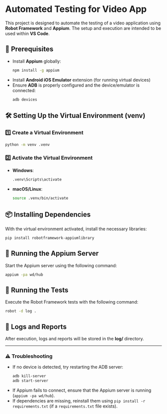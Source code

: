 # Automated Testing for Video App

This project is designed to automate the testing of a video application using **Robot Framework** and **Appium**. The setup and execution are intended to be used within **VS Code**.

## 📌 Prerequisites

- Install **Appium** globally:
  ```sh
  npm install -g appium
  ```
- Install **Android iOS Emulator** extension (for running virtual devices)
- Ensure **ADB** is properly configured and the device/emulator is connected:
  ```sh
  adb devices
  ```

## 🛠 Setting Up the Virtual Environment (venv)

### 1️⃣ Create a Virtual Environment
```sh
python -m venv .venv
```

### 2️⃣ Activate the Virtual Environment
- **Windows**:
  ```sh
  .venv\Scripts\activate
  ```
- **macOS/Linux**:
  ```sh
  source .venv/bin/activate
  ```

## 📦 Installing Dependencies

With the virtual environment activated, install the necessary libraries:
```sh
pip install robotframework-appiumlibrary
```
## 🚀 Running the Appium Server

Start the Appium server using the following command:
```sh
appium -pa wd/hub
```

## 🏃 Running the Tests

Execute the Robot Framework tests with the following command:
```sh
robot -d log .
```

## 📂 Logs and Reports

After execution, logs and reports will be stored in the **log/** directory.

---

### ⚠️ Troubleshooting

- If no device is detected, try restarting the ADB server:
  ```sh
  adb kill-server
  adb start-server
  ```
- If Appium fails to connect, ensure that the Appium server is running (`appium -pa wd/hub`).
- If dependencies are missing, reinstall them using `pip install -r requirements.txt` (if a `requirements.txt` file exists).